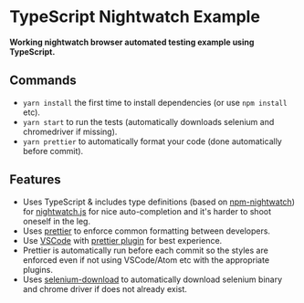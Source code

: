 # TypeScript Nightwatch Example
**Working nightwatch browser automated testing example using TypeScript.**

## Commands
- `yarn install` the first time to install dependencies (or use `npm install` etc).
- `yarn start` to run the tests (automatically downloads selenium and chromedriver if missing).
- `yarn prettier` to automatically format your code (done automatically before commit).

## Features
- Uses TypeScript & includes type definitions (based on [npm-nightwatch](https://github.com/types/npm-nightwatch)) for [nightwatch.js](http://nightwatchjs.org/) for nice auto-completion and it's harder to shoot oneself in the leg.
- Uses [prettier](https://github.com/prettier/prettier) to enforce common formatting between developers.
- Use [VSCode](https://code.visualstudio.com/) with [prettier plugin](https://marketplace.visualstudio.com/items?itemName=esbenp.prettier-vscode) for best experience.
- Prettier is automatically run before each commit so the styles are enforced even if not using VSCode/Atom etc with the appropriate plugins.
- Uses [selenium-download](https://github.com/groupon/selenium-download) to automatically download selenium binary and chrome driver if does not already exist.
